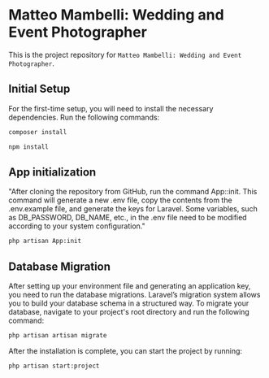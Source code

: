 # Matteo Mambelli: Wedding and Event Photographer

This is the project repository for `Matteo Mambelli: Wedding and Event Photographer`.

## Initial Setup

For the first-time setup, you will need to install the necessary dependencies. Run the following commands:
```bash
composer install
```

```bash
npm install
```
## App initialization
"After cloning the repository from GitHub, run the command App::init. This command will generate a new .env file, copy the contents from the .env.example file, and generate the keys for Laravel. Some variables, such as DB_PASSWORD, DB_NAME, etc., in the .env file need to be modified according to your system configuration."
```bash
php artisan App:init
```

## Database Migration

After setting up your environment file and generating an application key, you need to run the database migrations. Laravel’s migration system allows you to build your database schema in a structured way. To migrate your database, navigate to your project's root directory and run the following command:
```bash
php artisan artisan migrate
```

After the installation is complete, you can start the project by running:
```bash
php artisan start:project
```
